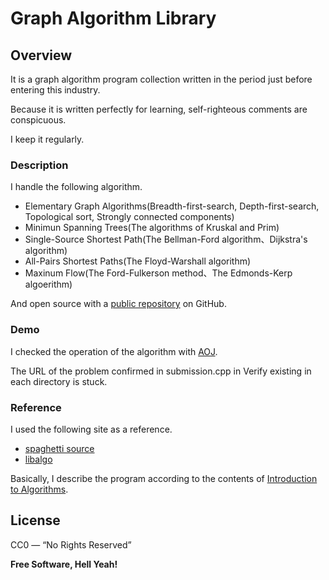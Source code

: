 # Graph Algorithm Library

## Overview
It is a graph algorithm program collection written in the period just before entering this industry.

Because it is written perfectly for learning, self-righteous comments are conspicuous.

I keep it regularly.


### Description

I handle the following algorithm.

* Elementary Graph Algorithms(Breadth-first-search, Depth-first-search, Topological sort, Strongly connected components)
* Minimun Spanning Trees(The algorithms of Kruskal and Prim)
* Single-Source Shortest Path(The Bellman-Ford algorithm、Dijkstra's algorithm)
* All-Pairs Shortest Paths(The Floyd-Warshall algorithm)
* Maxinum Flow(The Ford-Fulkerson method、The Edmonds-Kerp algoerithm)


And open source with a [public repository][mnrn] on GitHub.

### Demo

I checked the operation of the algorithm with [AOJ][AOJ]. 

The URL of the problem confirmed in submission.cpp in Verify existing in each directory is stuck.

### Reference

I used the following site as a reference.
- [spaghetti source][spaghetti source]
- [libalgo][libalgo]

Basically, I describe the program according to the contents of [Introduction to Algorithms][CLRS].


License
----

CC0 — “No Rights Reserved”



**Free Software, Hell Yeah!**

[//]: # (These are reference links used in the body of this note and get stripped out when the markdown processor does its job. There is no need to format nicely because it shouldn't be seen. Thanks SO - http://stackoverflow.com/questions/4823468/store-comments-in-markdown-syntax)


   [mnrn]: <https://github.com/mnrn/graph>
   
   [spaghetti source]: <http://www.prefield.com/algorithm/>
   [libalgo]:<http://tubo28.me/algorithm/>

   [AOJ]: <http://judge.u-aizu.ac.jp/onlinejudge/>

   [CLRS]: <https://www.amazon.com/Introduction-Algorithms-3rd-MIT-Press/dp/0262033844>

